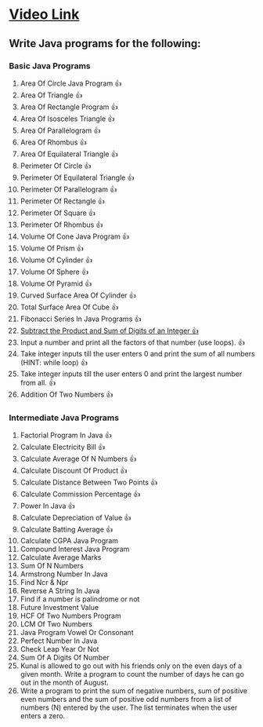 # [Video Link](https://youtu.be/ldYLYRNaucM)
## Write Java programs for the following: 

### Basic Java Programs
1. Area Of Circle Java Program 👍
2. Area Of Triangle 👍
3. Area Of Rectangle Program 👍
4. Area Of Isosceles Triangle 👍
5. Area Of Parallelogram 👍
6. Area Of Rhombus 👍
7. Area Of Equilateral Triangle 👍
8. Perimeter Of Circle 👍
9. Perimeter Of Equilateral Triangle 👍
10. Perimeter Of Parallelogram 👍
11. Perimeter Of Rectangle 👍
12. Perimeter Of Square 👍
13. Perimeter Of Rhombus 👍
14. Volume Of Cone Java Program 👍
15. Volume Of Prism 👍
16. Volume Of Cylinder 👍
17. Volume Of Sphere 👍
18. Volume Of Pyramid 👍
19. Curved Surface Area Of Cylinder 👍
20. Total Surface Area Of Cube 👍
21. Fibonacci Series In Java Programs 👍
22. [Subtract the Product and Sum of Digits of an Integer 👍](https://leetcode.com/problems/subtract-the-product-and-sum-of-digits-of-an-integer/)
23. Input a number and print all the factors of that number (use loops). 👍
24. Take integer inputs till the user enters 0 and print the sum of all numbers
(HINT: while loop) 👍
25. Take integer inputs till the user enters 0 and print the largest number from
all. 👍
26. Addition Of Two Numbers 👍

### Intermediate Java Programs
1. Factorial Program In Java 👍
2. Calculate Electricity Bill 👍
3. Calculate Average Of N Numbers 👍
4. Calculate Discount Of Product 👍
5. Calculate Distance Between Two Points  👍
6. Calculate Commission Percentage 👍
7. Power In Java 👍
8. Calculate Depreciation of Value 👍
9. Calculate Batting Average 👍
10. Calculate CGPA Java Program
11. Compound Interest Java Program
12. Calculate Average Marks
13. Sum Of N Numbers
14. Armstrong Number In Java
15. Find Ncr & Npr
16. Reverse A String In Java
17. Find if a number is palindrome or not 
18. Future Investment Value
19. HCF Of Two Numbers Program
20. LCM Of Two Numbers
21. Java Program Vowel Or Consonant 
22. Perfect Number In Java
23. Check Leap Year Or Not
24. Sum Of A Digits Of Number
25. Kunal is allowed to go out with his friends only on the even days of a given month. Write a program to count the number of days he can go out in the month of August.
26. Write a program to print the sum of negative numbers, sum of positive even numbers and the sum of positive odd numbers from a list of numbers (N) entered by the user. The list terminates when the user enters a zero.

